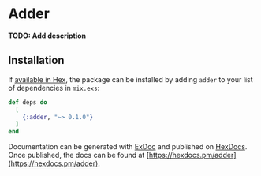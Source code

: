 # Adder

**TODO: Add description**

## Installation

If [available in Hex](https://hex.pm/docs/publish), the package can be installed
by adding `adder` to your list of dependencies in `mix.exs`:

```elixir
def deps do
  [
    {:adder, "~> 0.1.0"}
  ]
end
```

Documentation can be generated with [ExDoc](https://github.com/elixir-lang/ex_doc)
and published on [HexDocs](https://hexdocs.pm). Once published, the docs can
be found at [https://hexdocs.pm/adder](https://hexdocs.pm/adder).

